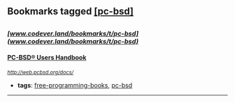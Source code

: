 ## Bookmarks tagged [[pc-bsd]](https://www.codever.land/search?q=[pc-bsd])

_<sup><sup>[www.codever.land/bookmarks/t/pc-bsd](www.codever.land/bookmarks/t/pc-bsd)</sup></sup>_
---
#### [PC-BSD® Users Handbook](http://web.pcbsd.org/docs/)
_<sup>http://web.pcbsd.org/docs/</sup>_

* **tags**: [free-programming-books](../tagged/free-programming-books.md), [pc-bsd](../tagged/pc-bsd.md)
---
